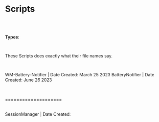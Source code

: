 # Scripts

<br>
<br>

<b> Types: </b>

<br>

These Scripts does exactly what their file names say.

<br>

WM-Battery-Notifier     | Date Created: March 25 2023
BatteryNotifier         | Date Created: June 26 2023

<br>
<br>
====================
<br>
<br>

SessionManager          | Date Created:
